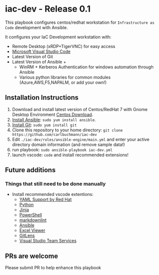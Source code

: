 # iac-dev - Release 0.1

This playbook configures centos/redhat workstation for `Infrastructure as Code` development with Ansible.

It configures your IaC Development workstation with:

- Remote Desktop (xRDP+TigerVNC) for easy access
- [Microsoft Visual Studio Code](https://code.visualstudio.com/)
- Latest Version of Git
- Latest Version of Ansible +
  - WinRM + Kerberos Authentication for windows automation through Ansible
  - Various python libraries for common modules (Azure,AWS,F5,NAPALM, or add your own!)

## Installation Instructions

  1. Download and install latest version of Centos/RedHat 7 with Gnome Desktop Environment [Centos Download](http://isoredirect.centos.org/centos/7/isos/x86_64/CentOS-7-x86_64-Everything-1804.iso).
  2. [Install Ansible](http://docs.ansible.com/intro_installation.html): `sudo yum install ansible`.
  3. [Install Git](https://git-scm.com/download/linux): `sudo yum install git`
  4. Clone this repository to your home directory: `git clone https://github.com/carlbuchmann/iac-dev`
  5. Edit `./iac-dev/roles/ansible-engine/main.yml` and enter your active directory domain information (and remove sample data!)
  6. run playbook: `sudo ansible-playbook iac-dev.yml`
  7. launch vscode: `code` and install recommended extensions!

## Future additions

### Things that still need to be done manually

- Install recommended vscode extentions:
  - [YAML Support by Red Hat](https://marketplace.visualstudio.com/items?itemName=redhat.vscode-yaml_)
  - [Python](https://marketplace.visualstudio.com/items?itemName=ms-python.python)
  - [Jinja](https://marketplace.visualstudio.com/items?itemName=wholroyd.jinja)
  - [PowerShell](https://marketplace.visualstudio.com/items?itemName=ms-vscode.PowerShell)
  - [markdownlint](https://marketplace.visualstudio.com/items?itemName=DavidAnson.vscode-markdownlint)
  - [Ansible](https://marketplace.visualstudio.com/items?itemName=vscoss.vscode-ansible)
  - [Excel Viewer](https://marketplace.visualstudio.com/items?itemName=GrapeCity.gc-excelviewer)
  - [GitLens](https://marketplace.visualstudio.com/items?itemName=eamodio.gitlens)
  - [Visual Studio Team Services](https://marketplace.visualstudio.com/items?itemName=ms-vsts.team)

## PRs are welcome

Please submit PR to help enhance this playbook